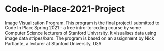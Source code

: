 # Code-In-Place-2021-Project
Image Visualization Program.
This program is the final project I submitted to 
Code In Place Spring 2021 - a free intro-to-coding course by some 
Computer Science lecturers of Stanford University.
It visualises data using image data stripes/bars.
The program is based on an assignment by Nick Partlante, a lecturer at Stanford University, USA
